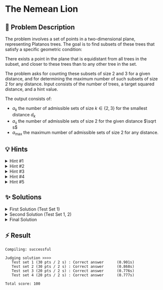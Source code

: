 # The Nemean Lion

## 📝 Problem Description

The problem involves a set of points in a two-dimensional plane, representing Platanos trees. The goal is to find subsets of these trees that satisfy a specific geometric condition: 

There exists a point in the plane that is equidistant from all trees in the subset, and closer to these trees than to any other tree in the set.  

The problem asks for counting these subsets of size 2 and 3 for a given distance, and for determining the maximum number of such subsets of size 2 for any distance. Input consists of the number of trees, a target squared distance, and a hint value. 

The output consists of:
- $a_k$ the number of admissible sets of size $k \in \{2, 3\}$ for the smallest distance $d_k$
- $a_s$ the number of admissible sets of size 2 for the given distance $\sqrt s$
- $a_\text{max}$ the maximum number of admissible sets of size 2 for any distance.

## 💡 Hints

<details>

<summary>Hint #1</summary>

This problem involves finding points equidistant from subsets of trees in 2D space. For pairs of points, the equidistant point lies on their perpendicular bisector. For triples, it's the circumcenter of their triangle. Use a **Delaunay Triangulation** to efficiently identify the relevant pairs and triples, the edges and faces of the triangulation correspond to the closest point relationships you need to analyze.

</details>

<details>

<summary>Hint #2</summary>

To find $a_2$ (admissible sets of size 2 for the smallest distance), examine all **edges** in the Delaunay triangulation. For each edge, the optimal equidistant point is at the midpoint, and the distance is half the edge length. The smallest such distance gives you $d_2$, and $a_2$ is the number of edges with this minimum length. By the properties of Delaunay triangulation, these edges represent the closest pairs that can form valid admissible sets.

</details>

<details>

<summary>Hint #3</summary>

To find $a_3$ (admissible sets of size 3 for the smallest distance), examine all **faces** (triangles) in the Delaunay triangulation. For each face, calculate the circumcenter and its distance to any vertex (the circumradius). This gives you the distance $d_3$ for that triangle. Find the minimum circumradius among all faces, this is your smallest $d_3$, and $a_3$ is the count of faces with this minimum circumradius. The empty circumcircle property of Delaunay triangulation ensures these are valid admissible sets.

</details>

<details>

<summary>Hint #4</summary>

To find $a_s$ (admissible sets of size 2 for distance $\sqrt{s}$), you can't just use edge midpoints. For each edge, calculate the **interval** $[d_{\min}, d_{\max}]$ of valid distances where a point can be placed while maintaining the admissible property. $d_{\min}$ is either half the edge length (if the midpoint is valid) or the circumradius of adjacent faces. $d_{\max}$ is the circumradius of adjacent faces, or infinity for boundary edges. Count how many intervals contain the value $s$.

</details>

<details>

<summary>Hint #5</summary>

To find $a_{\max}$ (maximum number of admissible sets of size 2 for any distance), reuse the intervals $[d_{\min}, d_{\max}]$ from Hint #4. This becomes an interval overlap problem: find the distance value that lies within the maximum number of intervals. Collect all interval endpoints, then sweep through them while maintaining a count of active intervals. The maximum count encountered during this sweep is your $a_{\max}$.

</details>

## ✨ Solutions

<details>

<summary>First Solution (Test Set 1)</summary>

While reading this problem it becomes very apparent that this will involve some **Geometry/CGAL** as we are working with points in **Euclidean 2D Space** $\mathbb R^2$ and need to consider **distances** between them.

Additionally we are only interested in **Admissible Sets** of Trees $T$. These admissible sets have the property that there exists a point $p \in \mathbb R^2$ such that:

- Every **point** in $T$ has the **same distance $d$** to $p$
- Every **other point** $\mathcal F \setminus T$ has a **larger distance** $d$ to $p$

I.e. there needs to be a point $p$ to which all points in $T$ have the same distance $d$ and every other point/tree has a larger distance towards this $p$

### Why Delaunay Triangulation

More specifically we are interested in the number of Admissable Sets of Size $2$ ($a_2$) and $3$ ($a_3$). For these we can make the following observation:

- For $a_2$ we only have **two** points in $T$. The point $p$ has to lie exactly in between the 2 points
- For $a_3$ we only have **three** points $T$. The point $p$ that has the same distance to all 3 points in $T$ is the **Center of the Circumcircle** of these 3 points.

Given that all other points $\mathcal F$ need to be further away from $p$, this sparks the Idea of using a **Delaunay Triangulation**. <br />
That is because the Delaunay Triangulation provides us with a Triangulation of the points in which the closest two or three points form either an Edge or a Face. If we then consider only these edges, we can be sure that no points is closer to it, by the definition of the triangle

### Using Test Set 1 Constraints

Lets first try to solve Test Set 1. In the Test Set 1 we only need to calculate $a_2$. That is the amount of **admissible sets of size** 2, for the **smallest distance $d_2$** that yields more than $0$ admissible sets.
I.e. How small can we make the distance $d_2$ that we can still find at least one set of two points/trees $T$ that both have distance $d_2$ to a point $p$ such that every other point has a larger distance than $d_2$ to $p$

Observe, that the “optimal” points $p$ will always lie at the **Midpoint of the Delaunay Triangulation Edges**.
With “optimal” I mean here the point $p$ that has the same distance $d_2$ to the two points in $T$ and minimizes that distance $d_2$. This is obviously minimized when $p$ lies exactly between the two points, which happens at the Midpoint of the Delaunay Triangulation Edges

Therefore, we can simply **iterate over all Edges of the Delaunay Triangulation Edges**, and **count for every length of these edges, how many Edges/Admissible Sets there were**. 

In the end we are simply take the smallest distance $d_2$ which yields at least one such edge, and choose that as our $a_2$

### Code
```c++
#include <iostream>
#include <vector>
#include <unordered_map>
#include <limits>

#include <CGAL/Exact_predicates_inexact_constructions_kernel.h>
#include <CGAL/Delaunay_triangulation_2.h>

typedef CGAL::Exact_predicates_inexact_constructions_kernel K;
typedef CGAL::Delaunay_triangulation_2<K>  Triangulation;
typedef Triangulation::Edge_iterator  Edge_iterator;
typedef Triangulation::Finite_faces_iterator Face_iterator;

typedef K::Point_2 Point;
typedef K::Circle_2 Circle;

void solve() {
  // ===== READ INPUT =====
  int n, h; long s; std::cin >> n >> s >> h;
  
  std::vector<Point> trees; trees.reserve(n);
  for(int i = 0; i < n; ++i) {
    int x, y; std::cin >> x >> y;
    trees.emplace_back(x, y);
  }
  
  // ===== SOLVE =====
  int a_2, a_3, a_s, a_max; a_2 = a_3 = a_s = a_max = 0;

  a_3 = 1;         // ! TEST SET 1 ASSUMPTION !
  a_s = a_max = h; // ! TEST SET 1 ASSUMPTION !
  
  // Triangulate trees
  Triangulation t;
  t.insert(trees.begin(), trees.end());
  
  // Count how many edges there are, for each distance d and take the max count as a_2
  K::FT min_dist = std::numeric_limits<K::FT>::max();
  std::unordered_map<K::FT, int> edge_dist_to_count; // Edge Length -> Num Edges
  for (Edge_iterator e = t.finite_edges_begin(); e != t.finite_edges_end(); ++e) {
    K::FT dist = t.segment(e).squared_length();
    
    // Increment counter for the distance of the edge `dist`
    if(edge_dist_to_count.find(dist) == edge_dist_to_count.end()) { 
      edge_dist_to_count[dist] = 1; 
    } 
    else { 
      edge_dist_to_count[dist]++; 
    }
    
    min_dist = std::min(dist, min_dist);
  }
  a_2 = edge_dist_to_count[min_dist];
  
  // ===== OUTPUT =====
  std::cout << a_2 << " " << a_3 << " " << a_s << " " << a_max << std::endl;
  
}

int main() {
  std::ios_base::sync_with_stdio(false);
  
  int n_tests; std::cin >> n_tests;
  while(n_tests--) { solve(); }
}
```
</details>

<details>

<summary>Second Solution (Test Set 1, 2)</summary>

To generalize from Test Set 1 to Test Set 2, we need to additionally calculate $a_3$. However, we can observe that the concept of $a_3$ is the exact same as for $a_2$, just that now the **Faces of the Delaunay Triangulation** need to be considered instead of the **Edges**.

Here it is vital to know that each face of the Delaunay Triangulation provides an **Empty Circumcircle** for the vertices of that face.
For this circumcircle, by the definition of a circle, the 3 vertices of the face have an equal distance to the center of the circle $c$.
Therefore the distance $d$ for this face can be calculated as the distance from the **circumcenter** $c$ to any of the $3$ vertices of the face.

**Note**: For every face we can take the 3 points of it and define a circle using that. By the definition of a circle, all 3 points will then have the same distance to the center point of that circle, which is the radius, or in our case the distance $d$. Additionally, by the definition of the Delaunay Triangulation it is known that for every face, this Circumcircle is empty. From this we can follow, that there are no other points that are closer to the circumcenter.
Therefore all conditions for a Admissable Set are fulfilled 

**Note**: This requires using Constructions to calculate the Circumcenter for the Face. Therefore we now need to switch from EPIC to EPEC which requires some additional Code adjustments

### Code
```c++
#include <iostream>
#include <vector>
#include <limits>

#include <CGAL/Exact_predicates_exact_constructions_kernel.h>
#include <CGAL/Delaunay_triangulation_2.h>

typedef CGAL::Exact_predicates_exact_constructions_kernel K;
typedef CGAL::Delaunay_triangulation_2<K>  Triangulation;
typedef Triangulation::Edge_iterator  Edge_iterator;
typedef Triangulation::Finite_faces_iterator Face_iterator;

typedef K::Point_2 Point;
typedef K::Circle_2 Circle;

// TODO: Maybe use EPEC only for Circumcenter calculation


void solve() {
  // ===== READ INPUT =====
  int n, h; long s; std::cin >> n >> s >> h;
  
  std::vector<Point> trees; trees.reserve(n);
  for(int i = 0; i < n; ++i) {
    int x, y; std::cin >> x >> y;
    trees.emplace_back(x, y);
  }
  
  // ===== SOLVE =====
  int a_2, a_3, a_s, a_max; a_2 = a_3 = a_s = a_max = 0;

  a_s = a_max = h; // ! TEST SET 2 ASSUMPTION !
  
  // Triangulate trees
  Triangulation t;
  t.insert(trees.begin(), trees.end());
  
  // Find the minimum distance among the edges and count how many of these edges exist (this yields a_2)
  K::FT min_dist = std::numeric_limits<double>::max();
  for (Edge_iterator e = t.finite_edges_begin(); e != t.finite_edges_end(); ++e) {
    const K::FT dist = CGAL::to_double(t.segment(e).squared_length());
    
    if(dist == min_dist) {
      a_2++;
    } else if(dist < min_dist) {
      min_dist = dist;
      a_2 = 1;
    }
  }
  
  // Find the minimum radius among the faces and count how many of these faces exist (this yields a_3)
  K::FT min_radius = std::numeric_limits<double>::max();
  for (Face_iterator f = t.finite_faces_begin(); f != t.finite_faces_end(); ++f) {
    const Point center = t.circumcenter(f);  // ! REQUIRES CONSTRUCTION !
    const K::FT radius = CGAL::squared_distance(center, t.triangle(f)[0]);
    
    if(radius == min_radius) {
      a_3++;
    } else if(radius < min_radius) {
      min_radius = radius;
      a_3 = 1;
    }
  }
  
  // ===== OUTPUT =====
  std::cout << a_2 << " " << a_3 << " " << a_s << " " << a_max << std::endl;
}

int main() {
  std::ios_base::sync_with_stdio(false);
  
  int n_tests; std::cin >> n_tests;
  while(n_tests--) { solve(); }
}
```
</details>

<details>
<summary>Final Solution</summary>

### Calculate $a_s$

The main problem we will face when trying to calculate $a_s$ is that we can no longer assume that, the point lies on the edge between two points $u,  v$.
This is because while the point can lie there, the question is whether it can be moved somewhere, such that it has distance $\sqrt s$ to both points $u, v$ while still fulfilling the constraints

Therefore we now need to consider the question, whether there exists a point $p$ that still fulfills the constraints from before and in addition has a distance $\sqrt d = \sqrt s$.

**Intuition**: Imagine it like this. Before we just set every point to be the midpoint of the edge, since this minimized the distance. However, now minimizing the distance is not the goal. The goal is to check if the point $p$ can be moved to a position where it has distance $\sqrt s$ while still fulfilling the constraints

The main idea to solve this will be to **calculate an interval** $[d_{\min}^{(i)}, d_{\max}^{(i)}]$ for every two points/edge $(u, v)$, which gives **all the possible distances we can place the point $p$ at** while still being **admissible/valid**. <br />
**Intuition**: Instead of asking us the question whether it is possible to place the point $p$ at distance $\sqrt s$ while still being valid, we just find the interval of valid distances $d$ and can then just check if $\sqrt s$ is in that interval or not.

To calculate $d_{\min}$ for an edge $e = (u, v)$, we have 2 options

1. The **Distance** from $u$ or $v$ **to the Midpoint** of the Edge
**Note**: For this we need to make sure that $u$ or $v$ is actually the closes point to the Midpoint, otherwise this is not valid <br />
    **Intuition**: This is the inuitive minimum distance, as we just put the point $p$ perfectly in the middle between $u$ and $v$. However this might not always be valid, as there can be another point in the Triangulation that is closer to that Midpoint (imagine a very “flat” triangle). Therefore we need the 2nd option
    
2. The **Radius** $r$ of the ****Circumcirles of the faces that $e$ belongs to <br />
    **Intuition**: Note that by the Definition of the Delaunay Triangulation/Voronoi Diagram, the circumcenter is the point where all 3 points of a face are equally as close. Therefore going beyond this (going further away than $r$) would be too far.
    

To calculate $d_{\max }$ for an edge $e=(u, v)$ we again have 2 options:

1. The **Radius** $r$ of the ****Circumcircles of the faces that $e$ belongs to <br />
    **Intuition**: Again, this is the maximum distance we can move the point $p$ before it will become closer to another point
    
2. $\infty$ if the Edge is on the **Boundary** of the Triangulation <br />
    **Intuition**: If the Edge is on the Boundary, we can move the point infinitely far away without ever being closer to another point
    

With these intervals in place, we can simply iterate over them and count the number of times $s$ (as we look at squared distances) is in these intervals, which yields $a_s$

### Calculate $a_{\max}$

We can then **reuse these intervals** to calculate $a_{\max }$. Note that finding the distance $d$ for which the amount of admissible/valid edges is maximized is equivalent to finding the $d$ that is as many intervals $[d_{\min}^{(i)}, d_{\max}^{(i)}]$ as possible.

For this we will gather the unique bounds $d_i$  (all $d_{\min}^{(i)}$ and  $d_{\max}^{(i)}$) of all Intervals and count how many intervals are entered and left at each $d_i$. These $d_i$ can then simply be iterated, counting how many are entered and left each time and then we simply take the maximum of all of these

### Code
```c++
#include <iostream>
#include <vector>
#include <limits>
#include <map>
#include <set>

#include <CGAL/Exact_predicates_exact_constructions_kernel.h>
#include <CGAL/Delaunay_triangulation_2.h>
#include <CGAL/Triangulation_vertex_base_with_info_2.h>
#include <CGAL/Triangulation_face_base_2.h>

typedef CGAL::Exact_predicates_exact_constructions_kernel      K;
typedef std::size_t                                            Index;
typedef CGAL::Triangulation_vertex_base_with_info_2<Index,K>   Vb;
typedef CGAL::Triangulation_face_base_2<K>                     Fb;
typedef CGAL::Triangulation_data_structure_2<Vb,Fb>            Tds;
typedef CGAL::Delaunay_triangulation_2<K,Tds>                  Triangulation;
typedef Triangulation::Edge_iterator                           Edge_iterator;
typedef Triangulation::Finite_faces_iterator                   Face_iterator ;

typedef K::Point_2 Point;
typedef std::pair<Point, Index> IPoint;

int to_edge_idx(int u, int v, int n) {
  if(u < v)
    return u * n + v;
  else
    return v * n + u;
}

void solve() {
  // ===== READ INPUT =====
  int n, h; long s; std::cin >> n >> s >> h;
  
  std::vector<IPoint> trees; trees.reserve(n);
  for(int i = 0; i < n; ++i) {
    int x, y; std::cin >> x >> y;
    trees.emplace_back(Point(x, y), i);
  }
  
  // ===== SOLVE =====
  int a_2, a_3, a_s, a_max; a_2 = a_3 = a_s = a_max = 0;

  // Triangulate trees
  Triangulation t;
  t.insert(trees.begin(), trees.end());
  
  // Find the minimum distance among the edges and count how many of these edges exist (this yields a_2)
  K::FT min_dist = std::numeric_limits<double>::max();
  for (Edge_iterator e = t.finite_edges_begin(); e != t.finite_edges_end(); ++e) {
    const K::FT dist = CGAL::to_double(t.segment(e).squared_length());
    
    if(dist == min_dist) {
      a_2++;
    } else if(dist < min_dist) {
      min_dist = dist;
      a_2 = 1;
    }
  }
  
  // Find the minimum radius among the faces and count how many of these faces exist (this yields a_3)
  K::FT min_radius = std::numeric_limits<double>::max();
  for (Face_iterator f = t.finite_faces_begin(); f != t.finite_faces_end(); ++f) {
    const Point center = t.circumcenter(f);  // ! REQUIRES CONSTRUCTION !
    const K::FT radius = CGAL::squared_distance(center, t.triangle(f)[0]);
    
    if(radius == min_radius) {
      a_3++;
    } else if(radius < min_radius) {
      min_radius = radius;
      a_3 = 1;
    }
  }
  
  // For each pair of tree (edge) determine minimum and maximum distance from the trees (this yields a_s)
  std::map<int, K::FT> d_min; // Edge Index -> Minimum Distance that a point p can be distant from u, v without being closer to another point
  std::map<int, K::FT> d_max; // Edge Index -> Maximum Distance that a point p can be distant from u, v without being closer to another point
  for(auto f = t.all_faces_begin(); f != t.all_faces_end(); f++) {
    if(t.is_infinite(f)) {
      // Set d_max to infinite for infinite edges
      for(int i = 0; i < 3; i++) {
        if(t.is_infinite(f->vertex(i))) {
          int idx_1 = f->vertex((i+1)%3)->info();
          int idx_2 = f->vertex((i+2)%3)->info();
          d_max[to_edge_idx(idx_1, idx_2, n)] = std::numeric_limits<double>::max();
        }
      }
    } else {
      // Calculate d_min and d_max based on the radius of the circumcircle and distance of the edge
      for(int i = 0; i < 3; i++) {
        auto v_1 = f->vertex((i+1)%3);
        auto v_2 = f->vertex((i+2)%3);
        int edge_idx = to_edge_idx(v_1->info(), v_2->info(), n);
        
        Point circumcenter = t.dual(f);
        K::FT radius = CGAL::squared_distance(v_1->point(), circumcenter);

        // Update based on radius
        if(d_min.find(edge_idx) == d_min.end() || radius < d_min[edge_idx]) d_min[edge_idx] = radius;
        if(d_max.find(edge_idx) == d_max.end() || radius > d_max[edge_idx]) d_max[edge_idx] = radius;

        // Update based on edge length
        // Note that we can choose d_min as half of the edge length, only if there is not another point closer to that midpoint
        Point midpoint = CGAL::midpoint(v_1->point(), v_2->point());
        Point closest = t.nearest_vertex(midpoint)->point();
        if(closest == v_1->point() || closest == v_2->point())
          d_min[edge_idx] = CGAL::squared_distance(midpoint, v_1->point());
        
      }
    }
  }
  
  // Check for how many edges d_min < s < d_max
  K::FT s_exact(s); 
  for(auto it = d_min.begin(); it != d_min.end(); it++) {
    auto edge = it->first;
    if(d_min[edge] <= s_exact && s_exact <= d_max[edge])
      a_s++;
  }
  
  // Calculate a_max by iterating over the d_min and d_max and determining the d that is contained in the most intervals
  std::map<K::FT, int> enter_count;
  std::map<K::FT, int> leave_count;
  std::set<K::FT> unique_bounds;
  
  // Find all unique d_min and d_max and record how many interavls are entered and how many are left at d_min and d_max
  for (const auto& entry : d_min) {
      auto edge = entry.first;
      K::FT min_val = d_min[edge];
      K::FT max_val = d_max[edge];
  
      enter_count[min_val]++;
      leave_count[max_val]++;
  
      unique_bounds.insert(min_val);
      unique_bounds.insert(max_val);
  }
  
  // Iterate over all possible bounds d_i and find the one that overlaps the most intervals
  int current_active = 0;
  for (const auto& bound : unique_bounds) {
      current_active += enter_count[bound];
      a_max = std::max(a_max, current_active);
      current_active -= leave_count[bound];
  }
  
  // ===== OUTPUT =====
  std::cout << a_2 << " " << a_3 << " " << a_s << " " << a_max << std::endl;
}

int main() {
  std::ios_base::sync_with_stdio(false);
  
  int n_tests; std::cin >> n_tests;
  while(n_tests--) { solve(); }
}
```
</details>

## ⚡ Result

```plaintext
Compiling: successful

Judging solution >>>>
   Test set 1 (30 pts / 2 s) : Correct answer      (0.901s)
   Test set 2 (30 pts / 2 s) : Correct answer      (0.868s)
   Test set 3 (20 pts / 2 s) : Correct answer      (0.776s)
   Test set 4 (20 pts / 2 s) : Correct answer      (0.777s)

Total score: 100
```